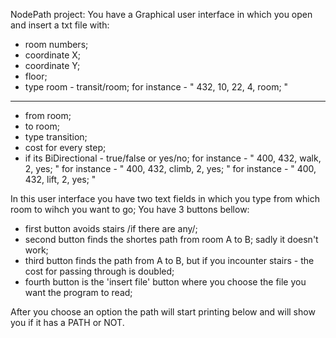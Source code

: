 NodePath project:
You have a Graphical user interface in which you open and insert a txt file with:

- room numbers;
- coordinate X;
- coordinate Y;
- floor;
- type room - transit/room;
for instance - " 432, 10, 22, 4, room; "
-----------------------------
- from room;
- to room;
- type transition;
- cost for every step;
- if its BiDirectional - true/false or yes/no;
for instance - " 400, 432, walk, 2, yes; "
for instance - " 400, 432, climb, 2, yes; "
for instance - " 400, 432, lift, 2, yes; "

In this user interface you have two text fields in which you type from which room to wihch you want to go;
You have 3 buttons bellow:
  - first button avoids stairs /if there are any/;
  - second button finds the shortes path from room A to B; sadly it doesn't work;
  - third button finds the path from A to B, but if you incounter stairs - the cost for passing through is doubled;
  - fourth button is the 'insert file' button where you choose the file you want the program to read;
  
  After you choose an option the path will start printing below and will show you if it has a PATH or NOT.
